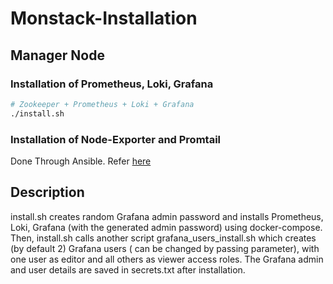 # Monstack-Installation
## Manager Node
### Installation of Prometheus, Loki, Grafana
```sh
# Zookeeper + Prometheus + Loki + Grafana
./install.sh
```
### Installation of Node-Exporter and Promtail 
Done Through Ansible. Refer [here](https://github.com/abhilashvenkatesh/iudx-deployment/tree/master/single-node/monitoring-stack/ansible#ansible)

## Description
 install.sh  creates random Grafana admin password and installs Prometheus, Loki, Grafana (with the generated admin password) using docker-compose.
Then, install.sh calls another script grafana_users_install.sh  which creates (by default 2) Grafana users ( can be changed by passing parameter),  with one user as editor and all others as viewer access roles. The Grafana admin and user details are saved in secrets.txt after installation.



